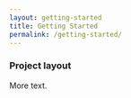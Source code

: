 ```yaml
---
layout: getting-started
title: Getting Started
permalink: /getting-started/
---
```


### Project layout ###

More text.
